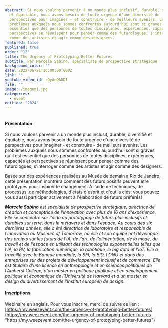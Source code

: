 ```yaml
---
abstract: Si nous voulons parvenir à un monde plus inclusif, durable, diversifié
  et équitable, nous avons besoin de toute urgence d'une diversité de
  perspectives pour imaginer - et construire - de meilleurs avenirs. Les
  problèmes auxquels nous sommes confrontés aujourd'hui sont si graves qu'il est
  essentiel que des personnes de toutes disciplines, expériences, capacités et
  perspectives se réunissent pour penser comme des futurologues, s'interroger
  comme des artistes et agir comme des designers.
featured: false
published: true
order: "12"
title: The Urgency of Prototyping Better Futures
subtitle: Par Marcela Sabino, spécialiste de prospective stratégique
background_color: ""
date: 2022-06-21T16:00:00.000Z
link: ""
youtube_video_id: rOyAnQADDI
file: ""
image: /imagem1.jpg
categories:
  - event
edition: "2024"
---
```

![]()

#### Présentation

Si nous voulons parvenir à un monde plus inclusif, durable, diversifié et équitable, nous avons besoin de toute urgence d'une diversité de perspectives pour imaginer - et construire - de meilleurs avenirs. Les problèmes auxquels nous sommes confrontés aujourd'hui sont si graves qu'il est essentiel que des personnes de toutes disciplines, expériences, capacités et perspectives se réunissent pour penser comme des futurologues, s'interroger comme des artistes et agir comme des designers.

Basée sur des expériences réalisées au Musée de demain à Rio de Janeiro, cette présentation montrera comment des futurs positifs peuvent être prototypés pour inspirer le changement. À l'aide de techniques, de processus, de méthodologies, d'états d'esprit et d'outils clés, vous pouvez vous aussi participer activement à l'élaboration de futurs préférés!

***Marcela Sabino*** *est spécialiste de prospective stratégique, directrice de création et conceptrice de l'innovation avec plus de 16 ans d'expérience. Elle se concentre sur l'aide au prototypage de futurs plus inclusifs et durables sur terre, dans le métavers et dans l'espace. Au cours des six dernières années, elle a été directrice de laboratoire et responsable de l'innovation au Museum of Tomorrow, où elle et son équipe ont développé des projets sur les futurs de l'IA, de l'art, de l'alimentation, de la mode, du travail et de l'espace en utilisant des technologies exponentielles telles que l'IA, la RV, la fabrication numérique, la robotique, le big data et l'IoT. Elle a travaillé avec la Banque mondiale, la SFI, la BID, l'ONU et dans des entreprises sur des projets de développement inclusif et de commerce. Elle est titulaire d'une licence en anthropologie et en sciences politiques de l'Amherst College, d'un master en politique publique et en développement politique et économique de l'Université de Harvard et d'un master en design du divertissement de l'Institut européen de design.*

#### Inscriptions

Webinaire en anglais. Pour vous inscrire, merci de suivre ce lien : [https://my.weezevent.com/the-urgency-of-prototyping-better-futures](https://my.weezevent.com/the-urgency-of-prototyping-better-futures "https\://my.weezevent.com/the-urgency-of-prototyping-better-futures")